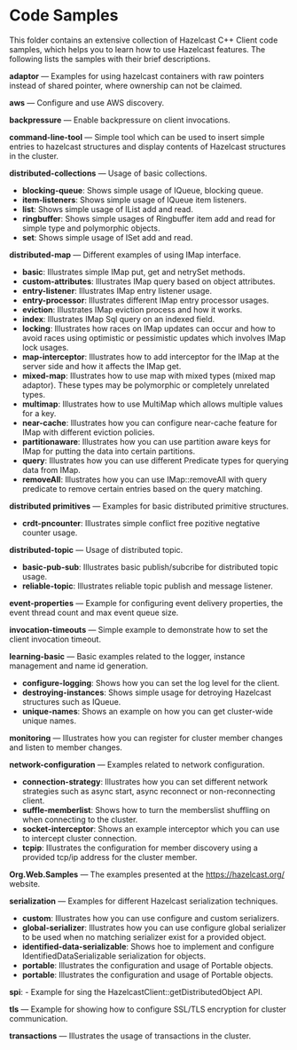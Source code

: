 # Code Samples

This folder contains an extensive collection of Hazelcast C++ Client code samples, which helps you to learn how to use Hazelcast features. The following lists the samples with their brief descriptions.

**adaptor** — Examples for using hazelcast containers with raw pointers instead of shared pointer, where ownership can not be claimed.

**aws** — Configure and use AWS discovery.

**backpressure** — Enable backpressure on client invocations.

**command-line-tool** — Simple tool which can be used to insert simple entries to hazelcast structures and display contents of Hazelcast structures in the cluster.

**distributed-collections** — Usage of basic collections.
  * **blocking-queue**: Shows simple usage of IQueue, blocking queue.
  * **item-listeners**: Shows simple usage of IQueue item listeners.
  * **list**: Shows simple usage of IList add and read.
  * **ringbuffer**: Shows simple usages of Ringbuffer item add and read for simple type and polymorphic objects.
  * **set**: Shows simple usage of ISet add and read.

**distributed-map** — Different examples of using IMap interface.
  * ****basic****: Illustrates simple IMap put, get and netrySet methods.
  * **custom-attributes**: Illustrates IMap query based on object attributes.
  * **entry-listener**: Illustrates IMap entry listener usage.
  * **entry-processor**: Illustrates different IMap entry processor usages.
  * **eviction**: Illustrates IMap eviction process and how it works.
  * **index**: Illustrates IMap Sql query on an indexed field.
  * **locking**: Illustrates how races on IMap updates can occur and how to avoid races using optimistic or pessimistic updates which involves IMap lock usages.
  * **map-interceptor**: Illustrates how to add interceptor for the IMap at the server side and how it affects the IMap get.
  * **mixed-map**: Illustrates how to use map with mixed types (mixed map adaptor). These types may be polymorphic or completely unrelated types.
  * **multimap**: Illustrates how to use MultiMap which allows multiple values for a key.
  * **near-cache**: Illustrates how you can configure near-cache feature for IMap with different eviction policies.
  * **partitionaware**: Illustrates how you can use partition aware keys for IMap for putting the data into certain partitions.
  * **query**: Illustrates how you can use different Predicate types for querying data from IMap.
  * **removeAll**: Illustrates how you can use IMap::removeAll with query predicate to remove certain entries based on the query matching.

**distributed primitives** — Examples for basic distributed primitive structures.
  * **crdt-pncounter**: Illustrates simple conflict free pozitive negtative counter usage.

**distributed-topic** — Usage of distributed topic.
  * **basic-pub-sub**: Illustrates basic publish/subcribe for distributed topic usage.
  * **reliable-topic**: Illustrates reliable topic publish and message listener.

**event-properties** — Example for configuring event delivery properties, the event thread count and max event queue size.

**invocation-timeouts** — Simple example to demonstrate how to set the client invocation timeout.

**learning-basic** — Basic examples related to the logger, instance management and name id generation.
  * **configure-logging**: Shows how you can set the log level for the client.
  * **destroying-instances**: Shows simple usage for detroying Hazelcast structures such as IQueue.
  * **unique-names**: Shows an example on how you can get cluster-wide unique names.

**monitoring** — Illustrates how you can register for cluster member changes and listen to member changes.

**network-configuration** — Examples related to network configuration.
  * **connection-strategy**: Illustrates how you can set different network strategies such as async start, async reconnect or non-reconnecting client.
  * **suffle-memberlist**: Shows how to turn the memberslist shuffling on when connecting to the cluster.
  * **socket-interceptor**: Shows an example interceptor which you can use to intercept cluster connection.
  * **tcpip**: Illustrates the configuration for member discovery using a provided tcp/ip address for the cluster member.

**Org.Web.Samples** — The examples presented at the https://hazelcast.org/ website.

**serialization** — Examples for different Hazelcast serialization techniques.
  * **custom**: Illustrates how you can use configure and custom serializers.
  * **global-serializer**: Illustrates how you can use configure global serializer to be used when no matching serializer exist for a provided object.
  * **identified-data-serializable**: Shows hoe to implement and configure IdentifiedDataSerializable serialization for objects.
  * **portable**: Illustrates the configuration and usage of Portable objects.
  * **portable**: Illustrates the configuration and usage of Portable objects.

**spi**: - Example for sing the HazelcastClient::getDistributedObject API.

**tls** — Example for showing how to configure SSL/TLS encryption for cluster communication.

**transactions** — Illustrates the usage of transactions in the cluster.